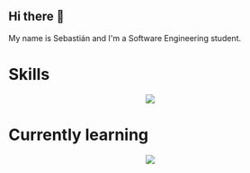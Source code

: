 ## Hi there 👋
My name is Sebastián and I'm a Software Engineering student.
<div>
  <h1>Skills</h1>
  <p align="center">
    <a href="https://skillicons.dev">
      <img src="https://skillicons.dev/icons?i=java,cs,html,css,tailwind,bootstrap,js,ts,nodejs,express,react,astro,mysql,mongo" />
    </a>
  </p>
</div>
<div>
  <h1>Currently learning</h1>
  <p align="center">
    <a href="https://skillicons.dev">
      <img src="https://skillicons.dev/icons?i=next,nest,php,docker" />
    </a>
  </p>
</div>
